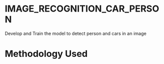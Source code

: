 # IMAGE_RECOGNITION_CAR_PERSON

Develop and Train the model to detect person and cars in an image

# Methodology Used


